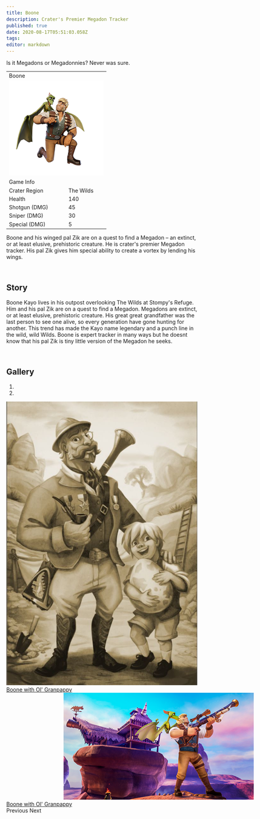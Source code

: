```yaml
---
title: Boone
description: Crater's Premier Megadon Tracker
published: true
date: 2020-08-17T05:51:03.058Z
tags: 
editor: markdown
---
```


<div class="title-quote">Is it Megadons or Megadonnies? Never was sure.</div>
<div>
  <table class="infobox character">
    <tbody>
      <tr><td class="group charname" colspan="2">Boone</td></tr>
      <tr class="charimg"><td colspan="2">
        <a class="spotlight" href="/characters/boone/boone_full_model.png">
          <img src="/characters/boone/boone_full_model-thumb.png" width="250px">
        </a>
      </td></tr>
      <tr><td class="group" colspan="2">Game Info</td></tr>
      <tr class="charbody"><td class="charkey">Crater Region</td><td class="charvalue">The Wilds</td></tr>
      <tr class="charbody"><td class="charkey">Health</td><td class="charvalue">140</td></tr>
      <tr class="charbody"><td class="charkey">Shotgun (DMG)</td><td class="charvalue">45</td></tr>
      <tr class="charbody"><td class="charkey">Sniper (DMG)</td><td class="charvalue">30</td></tr>
      <tr class="charbody"><td class="charkey">Special (DMG)</td><td class="charvalue">5</td></tr>
    </tbody>
  </table>
</div>
<div>
  <p>Boone and his winged pal Zik are on a quest to find a Megadon – an extinct, or at least elusive, prehistoric creature. He is crater's premier Megadon tracker. His pal Zik gives him special ability to create a vortex by lending his wings.</p>
</div>
<br>
<div>
  <h2>Story</h2>
    <p>Boone Kayo lives in his outpost overlooking The Wilds at Stompy's Refuge. Him and his pal Zik are on a quest to find a Megadon. Megadons are extinct, or at least elusive, prehistoric creature. His great great grandfather was the last person to see one alive, so every generation have gone hunting for another. This trend has made the Kayo name legendary and a punch line in the wild, wild Wilds. Boone is expert tracker in many ways but he doesnt know that his pal Zik is tiny little version of the Megadon he seeks.</p>
</div>
<br>

<!-- DO NOT TOUCH THE GALLERY, CONTACT SlackingVeteren IF YOU NEED TO CHANGE ANYTHING -->
<div>
  <h2>Gallery</h2>
  
  <div class="carousel slide" id="carouselIndicators" data-ride="carousel" data-interval="0">
    <ol class="carousel-indicators">
      <li class="carousel-indicators-list active" data-target="#carouselIndicators" data-slide-to="0"></li>
      <li class="carousel-indicators-list" data-target="#carouselIndicators" data-slide-to="1"></li>
    </ol>
    <div class="carousel-inner">
      <div class="spotlight-group">
        <a class="spotlight carousel-item active" href="/characters/boone/boone_and_granpappy.png">
          <img class="d-block w-100" src="/characters/boone/boone_and_granpappy.png">
          <div class="carousel-caption">
            Boone with Ol' Granpappy
          </div>
        </a>
        <a class="spotlight carousel-item" href="/characters/boone/boone-outside-outpost.png">
          <img class="d-block w-100" src="/characters/boone/boone-outside-outpost-w500.png" style="right: 30%;left: 30%;position: relative;" height="282px">
          <div class="carousel-caption">
            Boone with Ol' Granpappy
          </div>
        </a>
      </div>
    </div>
    <a class="carousel-control-prev" data-target="#carouselIndicators" role="button" data-slide="prev">
      <span class="carousel-control-prev-icon" aria-hidden="true"></span><span class="sr-only">Previous</span>
    </a>
    <a class="carousel-control-next" data-target="#carouselIndicators"
        role="button" data-slide="next">
      <span class="carousel-control-next-icon" aria-hidden="true"></span><span class="sr-only">Next</span>
    </a>
  </div>
</div>
<!-- END OF GALLERY -->